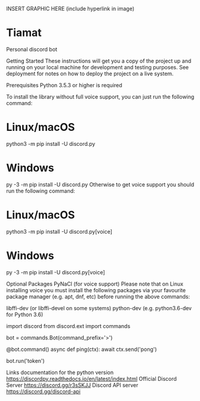 INSERT GRAPHIC HERE (include hyperlink in image)

# Tiamat
Personal discord bot

Getting Started
These instructions will get you a copy of the project up and running on your local machine for development and testing purposes.
See deployment for notes on how to deploy the project on a live system.

Prerequisites
Python 3.5.3 or higher is required

To install the library without full voice support, you can just run the following command:

# Linux/macOS
python3 -m pip install -U discord.py

# Windows
py -3 -m pip install -U discord.py
Otherwise to get voice support you should run the following command:

# Linux/macOS
python3 -m pip install -U discord.py[voice]

# Windows
py -3 -m pip install -U discord.py[voice]

Optional Packages
PyNaCl (for voice support)
Please note that on Linux installing voice you must install the following packages via your favourite package manager (e.g. apt, dnf, etc) before running the above commands:

libffi-dev (or libffi-devel on some systems)
python-dev (e.g. python3.6-dev for Python 3.6)

import discord
from discord.ext import commands

bot = commands.Bot(command_prefix='>')

@bot.command()
async def ping(ctx):
    await ctx.send('pong')

bot.run('token')


Links
documentation for the python version
https://discordpy.readthedocs.io/en/latest/index.html
Official Discord Server
https://discord.gg/r3sSKJJ
Discord API server
https://discord.gg/discord-api

